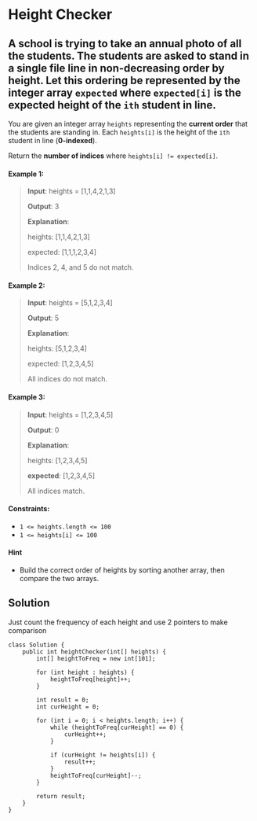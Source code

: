 # Height Checker

## A school is trying to take an annual photo of all the students. The students are asked to stand in a single file line in non-decreasing order by height. Let this ordering be represented by the integer array ```expected``` where ```expected[i]``` is the expected height of the ```ith``` student in line.

You are given an integer array ```heights``` representing the **current order** that the students are standing in. Each ```heights[i]``` is the height of the ```ith``` student in line (**0-indexed**).

Return the **number of indices** where ```heights[i] != expected[i]```.

#### Example 1:
> **Input**: heights = [1,1,4,2,1,3]
> 
> **Output**: 3
> 
> **Explanation**: 
> 
> heights:  [1,1,4,2,1,3]
> 
> expected: [1,1,1,2,3,4]
> 
> Indices 2, 4, and 5 do not match.

#### Example 2:
> **Input**: heights = [5,1,2,3,4]
> 
> **Output**: 5
> 
> **Explanation**:
> 
> heights:  [5,1,2,3,4]
> 
> expected: [1,2,3,4,5]
> 
> All indices do not match.

#### Example 3:
> **Input**: heights = [1,2,3,4,5]
> 
> **Output**: 0
> 
> **Explanation**:
> 
> heights:  [1,2,3,4,5]
> 
> **expected**: [1,2,3,4,5]
> 
> All indices match.

#### Constraints:

- ```1 <= heights.length <= 100```
- ```1 <= heights[i] <= 100```

#### Hint

- Build the correct order of heights by sorting another array, then compare the two arrays.

## Solution

Just count the frequency of each height and use 2 pointers to make comparison

```
class Solution {
    public int heightChecker(int[] heights) {
        int[] heightToFreq = new int[101];
        
        for (int height : heights) {
            heightToFreq[height]++;
        }
        
        int result = 0;
        int curHeight = 0;
        
        for (int i = 0; i < heights.length; i++) {
            while (heightToFreq[curHeight] == 0) {
                curHeight++;
            }
            
            if (curHeight != heights[i]) {
                result++;
            }
            heightToFreq[curHeight]--;
        }
        
        return result;
    }
}
```
